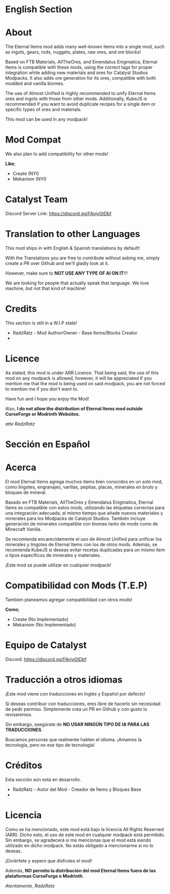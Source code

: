 English Section
======
About
=======

The Eternal Items mod adds many well-known items into a single mod, such as ingots, gears, rods, nuggets, plates, raw ores, and ore blocks!

Based on FTB Materials, AllTheOres, and Emendatus Enigmatica, Eternal Items is compatible with these mods, using the correct tags 
for proper integration while adding new materials and ores for Catalyst Studios Modpacks. It also adds ore 
generation for its ores, compatible with both modded and vanilla biomes.

The use of Almost Unified is highly recommended to unify Eternal Items ores and ingots with those from other mods.
Additionally, KubeJS is recommended if you want to avoid duplicate recipes for a single item or specific types of ores and materials.

This mod can be used in any modpack!

Mod Compat
===================

We also plan to add compatibility for other mods!

**Like**;

- Create (NYI)
- Mekanism (NYI)

Catalyst Team
==========

Discord Server Link: https://discord.gg/FAvjyGtDbf

Translation to other Languages
=============

This mod ships in with English & Spanish translations by default!

With the Translations you are free to contribute without asking me, simply create a PR over Github and we'll gladly look at it.

However, make sure to **NOT USE ANY TYPE OF AI ON IT**!!!

We are looking for people that actually speak that language. We love machine, but not that kind of machine!

Credits
============

This section is still in a W.I.P state!

- RadzRatz - Mod Author/Owner - Base Items/Blocks Creator
- 

Licence
=======

As stated, this mod is under ARR Licence. That being said, the use of this mod on any modpack is allowed, however, it will be appreciated
if you mention me that the mod is being used on said modpack, you are not forced to mention me if you don't want to.

Have fun and I hope you enjoy the Mod!

Also, **I do not allow the distribution of Eternal Items mod outside CurseForge or Modrinth Websites.**

*atte RadzRatz*

Sección en Español
=======
Acerca
=======

El mod Eternal Items agrega muchos ítems bien conocidos en un solo mod, como lingotes, engranajes, varillas, pepitas, placas, minerales 
en bruto y bloques de mineral.

Basado en FTB Materials, AllTheOres y Emendatus Enigmatica, Eternal Items es compatible con estos mods, utilizando las etiquetas 
correctas para una integración adecuada, al mismo tiempo que añade nuevos materiales y minerales para los Modpacks de Catalyst Studios. 
También incluye generación de minerales compatible con biomas tanto de mods como de Minecraft Vanilla.

Se recomienda encarecidamente el uso de Almost Unified para unificar los minerales y lingotes de Eternal Items con los de otros mods. 
Además, se recomienda KubeJS si deseas evitar recetas duplicadas para un mismo ítem o tipos específicos de minerales y materiales.

¡Este mod se puede utilizar en cualquier modpack!

Compatibilidad con Mods (T.E.P)
===================

Tambien planeamos agregar compatibilidad con otros mods!

**Como**;

- Create (No Implementado)
- Mekanism (No Implementado)

Equipo de Catalyst
==========

Discord: https://discord.gg/FAvjyGtDbf

Traducción a otros idiomas
=============

¡Este mod viene con traducciones en Inglés y Español por defecto!

Si deseas contribuir con traducciones, eres libre de hacerlo sin necesidad de pedir permiso. Simplemente crea un PR en 
Github y con gusto lo revisaremos.

Sin embargo, asegúrate de **NO USAR NINGÚN TIPO DE IA PARA LAS TRADUCCIONES**.

Buscamos personas que realmente hablen el idioma. ¡Amamos la tecnología, pero no ese tipo de tecnología!

Créditos
============

Esta sección aún está en desarrollo.

- RadzRatz - Autor del Mod - Creador de Ítems y Bloques Base
- 

Licencia
=======

Como se ha mencionado, este mod está bajo la licencia All Rights Reserved (ARR). Dicho esto, el uso de este mod en 
cualquier modpack está permitido. Sin embargo, se agradecerá si me mencionas que el mod está siendo utilizado 
en dicho modpack. No estás obligado a mencionarme si no lo deseas.

¡Diviértete y espero que disfrutes el mod!

Además, **NO permito la distribución del mod Eternal Items fuera de las plataformas CurseForge o Modrinth**.

*Atentamente, RadzRatz*